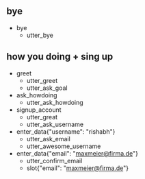 ## bye
* bye
	- utter_bye

## how you doing + sing up
* greet
	- utter_greet
	- utter_ask_goal
* ask_howdoing
	- utter_ask_howdoing
* signup_account
    - utter_great
    - utter_ask_username
* enter_data{"username": "rishabh"}
    - utter_ask_email
    - utter_awesome_username
* enter_data{"email": "maxmeier@firma.de"}
    - utter_confirm_email
    - slot{"email": "maxmeier@firma.de"}
